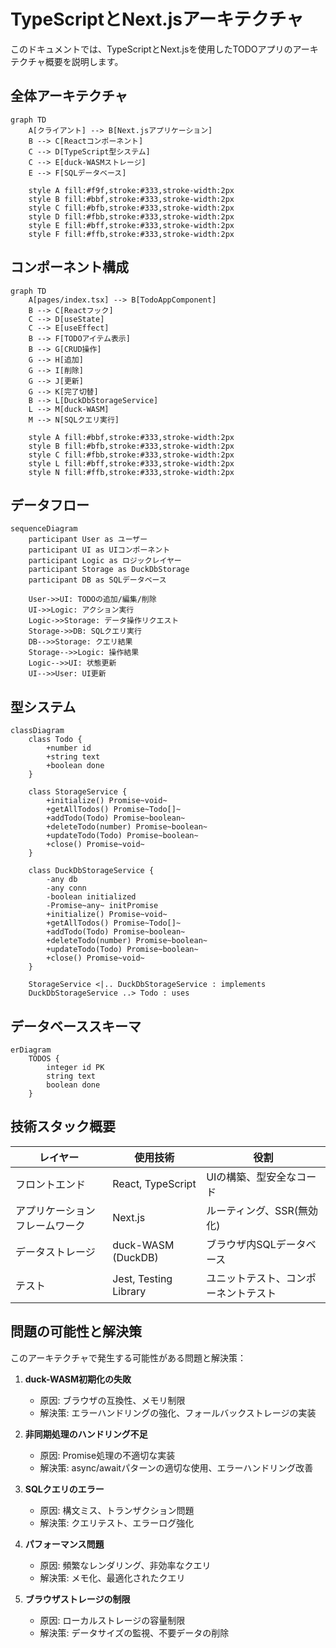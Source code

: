 # TypeScriptとNext.jsアーキテクチャ

このドキュメントでは、TypeScriptとNext.jsを使用したTODOアプリのアーキテクチャ概要を説明します。

## 全体アーキテクチャ

```mermaid
graph TD
    A[クライアント] --> B[Next.jsアプリケーション]
    B --> C[Reactコンポーネント]
    C --> D[TypeScript型システム]
    C --> E[duck-WASMストレージ]
    E --> F[SQLデータベース]
    
    style A fill:#f9f,stroke:#333,stroke-width:2px
    style B fill:#bbf,stroke:#333,stroke-width:2px
    style C fill:#bfb,stroke:#333,stroke-width:2px
    style D fill:#fbb,stroke:#333,stroke-width:2px
    style E fill:#bff,stroke:#333,stroke-width:2px
    style F fill:#ffb,stroke:#333,stroke-width:2px
```

## コンポーネント構成

```mermaid
graph TD
    A[pages/index.tsx] --> B[TodoAppComponent]
    B --> C[Reactフック]
    C --> D[useState]
    C --> E[useEffect]
    B --> F[TODOアイテム表示]
    B --> G[CRUD操作]
    G --> H[追加]
    G --> I[削除]
    G --> J[更新]
    G --> K[完了切替]
    B --> L[DuckDbStorageService]
    L --> M[duck-WASM]
    M --> N[SQLクエリ実行]

    style A fill:#bbf,stroke:#333,stroke-width:2px
    style B fill:#bfb,stroke:#333,stroke-width:2px
    style C fill:#fbb,stroke:#333,stroke-width:2px
    style L fill:#bff,stroke:#333,stroke-width:2px
    style N fill:#ffb,stroke:#333,stroke-width:2px
```

## データフロー

```mermaid
sequenceDiagram
    participant User as ユーザー
    participant UI as UIコンポーネント
    participant Logic as ロジックレイヤー
    participant Storage as DuckDbStorage
    participant DB as SQLデータベース
    
    User->>UI: TODOの追加/編集/削除
    UI->>Logic: アクション実行
    Logic->>Storage: データ操作リクエスト
    Storage->>DB: SQLクエリ実行
    DB-->>Storage: クエリ結果
    Storage-->>Logic: 操作結果
    Logic-->>UI: 状態更新
    UI-->>User: UI更新
```

## 型システム

```mermaid
classDiagram
    class Todo {
        +number id
        +string text
        +boolean done
    }
    
    class StorageService {
        +initialize() Promise~void~
        +getAllTodos() Promise~Todo[]~
        +addTodo(Todo) Promise~boolean~
        +deleteTodo(number) Promise~boolean~
        +updateTodo(Todo) Promise~boolean~
        +close() Promise~void~
    }
    
    class DuckDbStorageService {
        -any db
        -any conn
        -boolean initialized
        -Promise~any~ initPromise
        +initialize() Promise~void~
        +getAllTodos() Promise~Todo[]~
        +addTodo(Todo) Promise~boolean~
        +deleteTodo(number) Promise~boolean~
        +updateTodo(Todo) Promise~boolean~
        +close() Promise~void~
    }
    
    StorageService <|.. DuckDbStorageService : implements
    DuckDbStorageService ..> Todo : uses
```

## データベーススキーマ

```mermaid
erDiagram
    TODOS {
        integer id PK
        string text
        boolean done
    }
```

## 技術スタック概要

| レイヤー | 使用技術 | 役割 |
|----------|----------|------|
| フロントエンド | React, TypeScript | UIの構築、型安全なコード |
| アプリケーションフレームワーク | Next.js | ルーティング、SSR(無効化) |
| データストレージ | duck-WASM (DuckDB) | ブラウザ内SQLデータベース |
| テスト | Jest, Testing Library | ユニットテスト、コンポーネントテスト |

## 問題の可能性と解決策

このアーキテクチャで発生する可能性がある問題と解決策：

1. **duck-WASM初期化の失敗**
   - 原因: ブラウザの互換性、メモリ制限
   - 解決策: エラーハンドリングの強化、フォールバックストレージの実装

2. **非同期処理のハンドリング不足**
   - 原因: Promise処理の不適切な実装
   - 解決策: async/awaitパターンの適切な使用、エラーハンドリング改善

3. **SQLクエリのエラー**
   - 原因: 構文ミス、トランザクション問題
   - 解決策: クエリテスト、エラーログ強化

4. **パフォーマンス問題**
   - 原因: 頻繁なレンダリング、非効率なクエリ
   - 解決策: メモ化、最適化されたクエリ

5. **ブラウザストレージの制限**
   - 原因: ローカルストレージの容量制限
   - 解決策: データサイズの監視、不要データの削除 